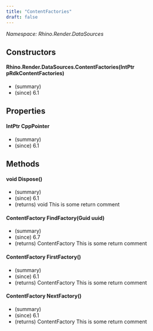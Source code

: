 ```yaml
---
title: "ContentFactories"
draft: false
---
```


*Namespace: Rhino.Render.DataSources*
## Constructors
#### Rhino.Render.DataSources.ContentFactories(IntPtr pRdkContentFactories)
- (summary) 
- (since) 6.1
## Properties
#### IntPtr CppPointer
- (summary) 
- (since) 6.1
## Methods
#### void Dispose()
- (summary) 
- (since) 6.1
- (returns) void This is some return comment
#### ContentFactory FindFactory(Guid uuid)
- (summary) 
- (since) 6.7
- (returns) ContentFactory This is some return comment
#### ContentFactory FirstFactory()
- (summary) 
- (since) 6.1
- (returns) ContentFactory This is some return comment
#### ContentFactory NextFactory()
- (summary) 
- (since) 6.1
- (returns) ContentFactory This is some return comment
